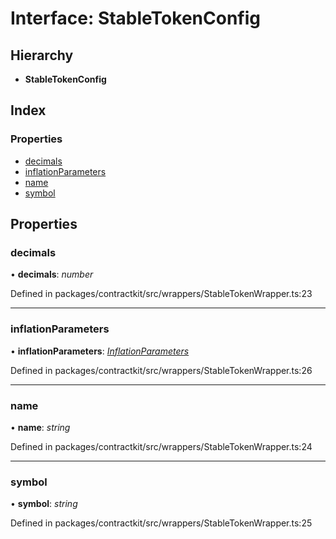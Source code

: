 # Interface: StableTokenConfig

## Hierarchy

* **StableTokenConfig**

## Index

### Properties

* [decimals](_wrappers_stabletokenwrapper_.stabletokenconfig.md#decimals)
* [inflationParameters](_wrappers_stabletokenwrapper_.stabletokenconfig.md#inflationparameters)
* [name](_wrappers_stabletokenwrapper_.stabletokenconfig.md#name)
* [symbol](_wrappers_stabletokenwrapper_.stabletokenconfig.md#symbol)

## Properties

###  decimals

• **decimals**: *number*

Defined in packages/contractkit/src/wrappers/StableTokenWrapper.ts:23

___

###  inflationParameters

• **inflationParameters**: *[InflationParameters](_wrappers_stabletokenwrapper_.inflationparameters.md)*

Defined in packages/contractkit/src/wrappers/StableTokenWrapper.ts:26

___

###  name

• **name**: *string*

Defined in packages/contractkit/src/wrappers/StableTokenWrapper.ts:24

___

###  symbol

• **symbol**: *string*

Defined in packages/contractkit/src/wrappers/StableTokenWrapper.ts:25
